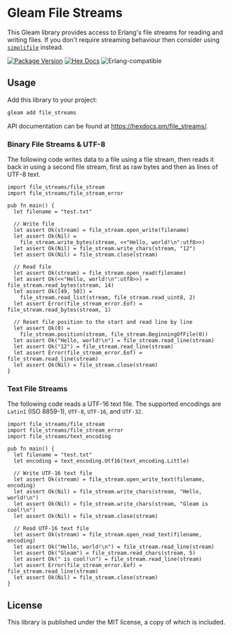 # Gleam File Streams

This Gleam library provides access to Erlang's file streams for reading and
writing files. If you don't require streaming behaviour then consider using
[`simplifile`](https://hex.pm/packages/simplifile) instead.

[![Package Version](https://img.shields.io/hexpm/v/file_streams)](https://hex.pm/packages/file_streams)
[![Hex Docs](https://img.shields.io/badge/hex-docs-ffaff3)](https://hexdocs.pm/file_streams/)
![Erlang-compatible](https://img.shields.io/badge/target-erlang-a90432)

## Usage

Add this library to your project:

```sh
gleam add file_streams
```

API documentation can be found at <https://hexdocs.pm/file_streams/>.

### Binary File Streams & UTF-8

The following code writes data to a file using a file stream, then reads it
back in using a second file stream, first as raw bytes and then as lines of
UTF-8 text.

```gleam
import file_streams/file_stream
import file_streams/file_stream_error

pub fn main() {
  let filename = "test.txt"

  // Write file
  let assert Ok(stream) = file_stream.open_write(filename)
  let assert Ok(Nil) =
    file_stream.write_bytes(stream, <<"Hello, world!\n":utf8>>)
  let assert Ok(Nil) = file_stream.write_chars(stream, "12")
  let assert Ok(Nil) = file_stream.close(stream)

  // Read file
  let assert Ok(stream) = file_stream.open_read(filename)
  let assert Ok(<<"Hello, world!\n":utf8>>) = file_stream.read_bytes(stream, 14)
  let assert Ok([49, 50]) =
    file_stream.read_list(stream, file_stream.read_uint8, 2)
  let assert Error(file_stream_error.Eof) = file_stream.read_bytes(stream, 1)

  // Reset file position to the start and read line by line
  let assert Ok(0) =
    file_stream.position(stream, file_stream.BeginningOfFile(0))
  let assert Ok("Hello, world!\n") = file_stream.read_line(stream)
  let assert Ok("12") = file_stream.read_line(stream)
  let assert Error(file_stream_error.Eof) = file_stream.read_line(stream)
  let assert Ok(Nil) = file_stream.close(stream)
}
```

### Text File Streams

The following code reads a UTF-16 text file. The supported encodings are
`Latin1` (ISO 8859-1), `UTF-8`, `UTF-16`, and `UTF-32`.

```gleam
import file_streams/file_stream
import file_streams/file_stream_error
import file_streams/text_encoding

pub fn main() {
  let filename = "test.txt"
  let encoding = text_encoding.Utf16(text_encoding.Little)

  // Write UTF-16 text file
  let assert Ok(stream) = file_stream.open_write_text(filename, encoding)
  let assert Ok(Nil) = file_stream.write_chars(stream, "Hello, world!\n")
  let assert Ok(Nil) = file_stream.write_chars(stream, "Gleam is cool!\n")
  let assert Ok(Nil) = file_stream.close(stream)

  // Read UTF-16 text file
  let assert Ok(stream) = file_stream.open_read_text(filename, encoding)
  let assert Ok("Hello, world!\n") = file_stream.read_line(stream)
  let assert Ok("Gleam") = file_stream.read_chars(stream, 5)
  let assert Ok(" is cool!\n") = file_stream.read_line(stream)
  let assert Error(file_stream_error.Eof) = file_stream.read_line(stream)
  let assert Ok(Nil) = file_stream.close(stream)
}
```

## License

This library is published under the MIT license, a copy of which is included.
